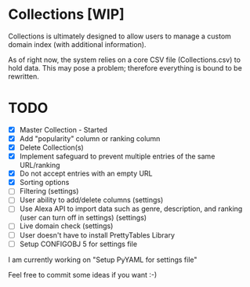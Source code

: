 # Collections [WIP]
Collections is ultimately designed to allow users to manage a custom domain index (with additional information).

As of right now, the system relies on a core CSV file (Collections.csv) to hold data. This may pose a problem; therefore everything is bound to be rewritten.

# TODO

- [x] Master Collection - Started
- [x] Add "popularity" column or ranking column
- [x] Delete Collection(s)
- [x] Implement safeguard to prevent multiple entries of the same URL/ranking
- [x] Do not accept entries with an empty URL
- [x] Sorting options
- [ ] Filtering (settings) 
- [ ] User ability to add/delete columns (settings)
- [ ] Use Alexa API to import data such as genre, description, and ranking (user can turn off in settings) (settings)
- [ ] Live domain check (settings)
- [ ] User doesn't have to install PrettyTables Library
- [ ] Setup CONFIGOBJ 5 for settings file

I am currently working on "Setup PyYAML for settings file"


Feel free to commit some ideas if you want :-)
